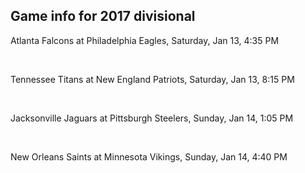 ## Game info for 2017 divisional
Atlanta Falcons at Philadelphia Eagles, Saturday, Jan 13, 4:35 PM


<br/>

Tennessee Titans at New England Patriots, Saturday, Jan 13, 8:15 PM


<br/>

Jacksonville Jaguars at Pittsburgh Steelers, Sunday, Jan 14, 1:05 PM


<br/>

New Orleans Saints at Minnesota Vikings, Sunday, Jan 14, 4:40 PM

